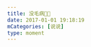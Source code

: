 ```yaml
---
title: 没毛病🤔🤔
date: 2017-01-01 19:18:19
mCategories: [说说]
type: moment
---
```


<div id="pics-20170101191819"></div>

<script src="/lib/moment/pics.js"></script>
<script>
var data = [
    {"link": "2017-01-01_000000.jpeg", "type": "shuoshuo"}
];
picsRender(data, "pics-20170101191819");
</script>
